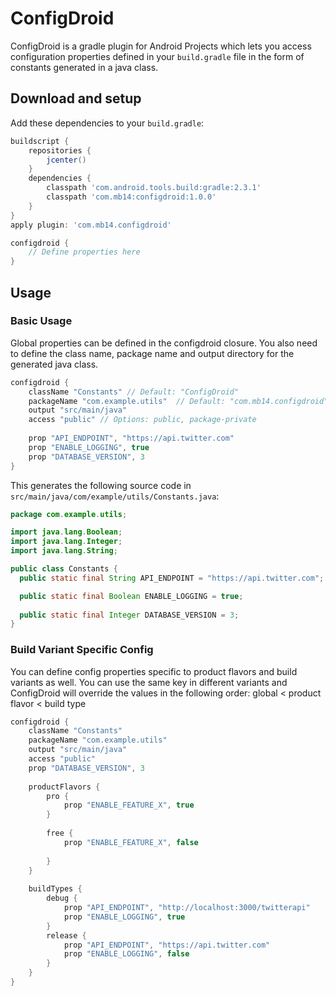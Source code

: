 ConfigDroid
===

ConfigDroid is a gradle plugin for Android Projects which lets you access configuration properties defined in your `build.gradle` file in the form of constants generated in a java class.


## Download and setup

Add these dependencies to your `build.gradle`:

```groovy
buildscript {
    repositories {
        jcenter()
    }
    dependencies {
        classpath 'com.android.tools.build:gradle:2.3.1'
        classpath 'com.mb14:configdroid:1.0.0'
    }
}
apply plugin: 'com.mb14.configdroid'

configdroid {
    // Define properties here
}
```

## Usage

### Basic Usage

Global properties can be defined in the configdroid closure. You also need to define the class name, package name and output directory for the generated java class.

```groovy
configdroid {
    className "Constants" // Default: "ConfigDroid"
    packageName "com.example.utils"  // Default: "com.mb14.configdroid"
    output "src/main/java"
    access "public" // Options: public, package-private
    
    prop "API_ENDPOINT", "https://api.twitter.com"
    prop "ENABLE_LOGGING", true
    prop "DATABASE_VERSION", 3
}
```

This generates the following source code in `src/main/java/com/example/utils/Constants.java`:

```java
package com.example.utils;

import java.lang.Boolean;
import java.lang.Integer;
import java.lang.String;

public class Constants {
  public static final String API_ENDPOINT = "https://api.twitter.com";

  public static final Boolean ENABLE_LOGGING = true;
  
  public static final Integer DATABASE_VERSION = 3;
}


```


### Build Variant Specific Config

You can define config properties specific to product flavors and build variants as well. You can use the same key in different variants and ConfigDroid will override the values in the following order: global < product flavor < build type


```groovy 
configdroid {
    className "Constants"
    packageName "com.example.utils"
    output "src/main/java"
    access "public"
    prop "DATABASE_VERSION", 3
    
    productFlavors {
        pro {
            prop "ENABLE_FEATURE_X", true
        }
        
        free {
            prop "ENABLE_FEATURE_X", false
        
        }
    }
    
    buildTypes {
        debug {
            prop "API_ENDPOINT", "http://localhost:3000/twitterapi"
            prop "ENABLE_LOGGING", true
        }
        release {
            prop "API_ENDPOINT", "https://api.twitter.com"
            prop "ENABLE_LOGGING", false
        }
    }
}
```
